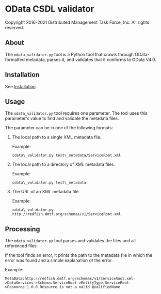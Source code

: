 # OData CSDL validator

Copyright 2016-2021 Distributed Management Task Force, Inc. All rights reserved.

## About

The `odata_validator.py` tool is a Python tool that crawls through OData-formatted metadata, parses it, and validates that it conforms to OData V4.0.

## Installation

See [Installation](https://github.com/DMTF/Redfish-Tools/blob/master#installation "https://github.com/DMTF/Redfish-Tools/blob/master#installation").

## Usage

The `odata_validator.py` tool requires one parameter. The tool uses this parameter's value to find and validate the metadata files.

The parameter can be in one of the following formats:

1. The local path to a single XML metadata file.

    Example:

    ```
    odata\_validator.py test\_metadata/ServiceRoot.xml
    ```
1. The local path to a directory of XML metadata files.

    Example:

    ```
    odata\_validator.py test\_metadata
    ```
1. The URL of an XML metadata file. 
    
    Example:

    ```
    odata\_validator.py http://redfish.dmtf.org/schemas/v1/ServiceRoot.xml
    ```

## Processing

The `odata_validator.py` tool parses and validates the files and all referenced files.

If the tool finds an error, it prints the path to the metadata file in which the error was found and a simple explanation of the error.

Example:

```
MetaData:http://redfish.dmtf.org/schemas/v1/ServiceRoot.xml->DataServices->Schema:ServiceRoot->EntityType:ServiceRoot->Resource.1.0.0.Resource is not a valid QualifiedName
```
